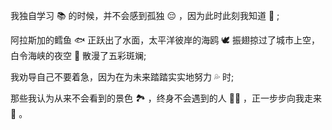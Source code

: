 我独自学习 📚 的时候，并不会感到孤独 😔 ，因为此时此刻我知道 💋 ;    

阿拉斯加的鳕鱼 🐟 正跃出了水面，太平洋彼岸的海鸥 🕊️ 振翅掠过了城市上空，白令海峡的夜空 🌃 散漫了五彩斑斓;  
  
我劝导自己不要着急，因为在为未来踏踏实实地努力 💦 时;    

那些我认为从来不会看到的景色 🏞️ ，终身不会遇到的人 👸🏻 ，正一步步向我走来 🤞 。    